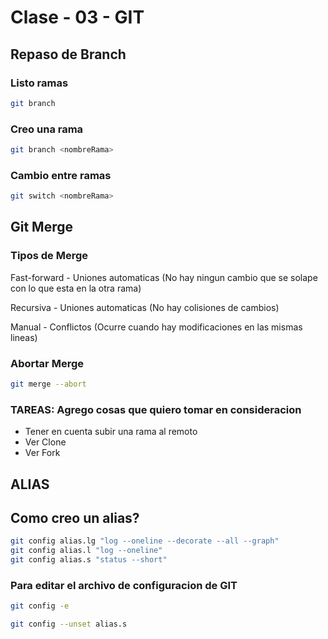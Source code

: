 # Clase - 03 - GIT

## Repaso de Branch

### Listo ramas

```sh
git branch
```

### Creo una rama

```sh
git branch <nombreRama>
```

### Cambio entre ramas

```sh
git switch <nombreRama>
```

## Git Merge

### Tipos de Merge

Fast-forward - Uniones automaticas (No hay ningun cambio que se solape con lo que esta en la otra rama)

Recursiva - Uniones automaticas (No hay colisiones de cambios)

Manual - Conflictos (Ocurre cuando hay modificaciones en las mismas lineas)

### Abortar Merge

```sh
git merge --abort
```

### TAREAS: Agrego cosas que quiero tomar en consideracion

* Tener en cuenta subir una rama al remoto
* Ver Clone
* Ver Fork

## ALIAS

## Como creo un alias?

```sh
git config alias.lg "log --oneline --decorate --all --graph"
git config alias.l "log --oneline"
git config alias.s "status --short"
```

### Para editar el archivo de configuracion de GIT

```sh
git config -e
```

```sh
git config --unset alias.s
```